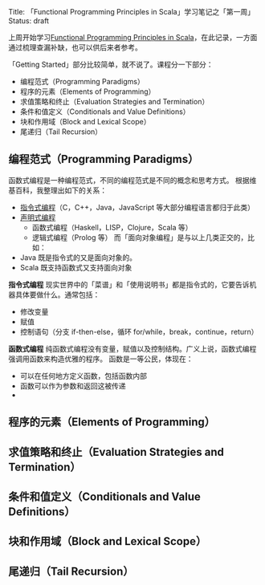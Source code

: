 Title: 「Functional Programming Principles in Scala」学习笔记之「第一周」
Status: draft

上周开始学习[Functional Programming Principles in Scala](https://www.coursera.org/learn/progfun1/home/info)，在此记录，一方面通过梳理查漏补缺，也可以供后来者参考。

「Getting Started」部分比较简单，就不说了。课程分一下部分：
* 编程范式（Programming Paradigms）
* 程序的元素（Elements of Programming）
* 求值策略和终止（Evaluation Strategies and Termination）
* 条件和值定义（Conditionals and Value Definitions）
* 块和作用域（Block and Lexical Scope）
* 尾递归（Tail Recursion）

## 编程范式（Programming Paradigms）
函数式编程是一种编程范式，不同的编程范式是不同的概念和思考方式。
根据维基百科，我整理出如下的关系：
* [指令式编程](https://zh.wikipedia.org/wiki/%E6%8C%87%E4%BB%A4%E5%BC%8F%E7%B7%A8%E7%A8%8B)（C，C++，Java，JavaScript 等大部分编程语言都归于此类）
* [声明式编程](https://zh.wikipedia.org/wiki/%E5%AE%A3%E5%91%8A%E5%BC%8F%E7%B7%A8%E7%A8%8B)
    * 函数式编程（Haskell，LISP，Clojure，Scala 等）
    * 逻辑式编程（Prolog 等）
而「面向对象编程」是与以上几类正交的，比如：
* Java 既是指令式的又是面向对象的。
* Scala 既支持函数式又支持面向对象

**指令式编程**
现实世界中的「菜谱」和「使用说明书」都是指令式的，它要告诉机器具体要做什么。通常包括：
* 修改变量
* 赋值
* 控制语句（分支 if-then-else，循环 for/while，break，continue，return）

**函数式编程**
纯函数式编程没有变量，赋值以及控制结构。广义上说，函数式编程强调用函数来构造优雅的程序。
函数是一等公民，体现在：
* 可以在任何地方定义函数，包括函数内部
* 函数可以作为参数和返回这被传递
* 

## 程序的元素（Elements of Programming）


## 求值策略和终止（Evaluation Strategies and Termination）

## 条件和值定义（Conditionals and Value Definitions）
## 块和作用域（Block and Lexical Scope）
## 尾递归（Tail Recursion）
